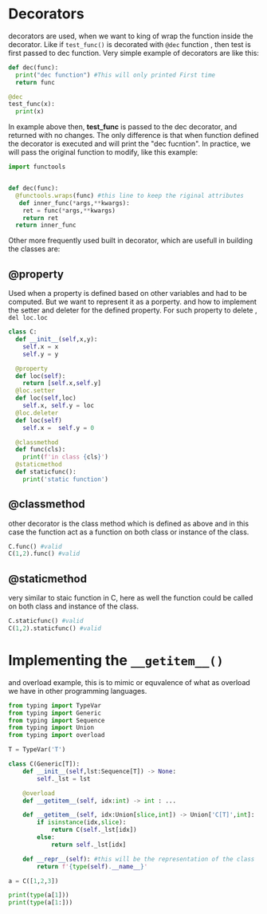 Decorators
==========

decorators are used, when we want to king of wrap the function inside the decorator.
Like if `test_func()` is decorated with `@dec` function , 
then test is first passed to dec function. 
Very simple example of decorators are like this:


```` python
def dec(func):
  print("dec function") #This will only printed First time
  return func

@dec 
test_func(x): 
  print(x)
````

In example above then, **test_func** is passed to the dec decorator, and returned with no changes. The only difference is that when function defined the decorator is executed and will print the "dec fucntion". 
In practice, we will pass the original function to modify, like this example:

```python
import functools


def dec(func):  
  @functools.wraps(func) #this line to keep the riginal attributes
   def inner_func(*args,**kwargs):
    ret = func(*args,**kwargs)
    return ret
  return inner_func 
```


Other more frequently used built in decorator, which are usefull in building the classes are:

## @property
Used when a property is defined based on other variables and had to be computed. But we want to represent it as a porperty. and how to implement the setter and deleter for the defined property. 
For such property to delete , ` del loc.loc`

```python
class C:
  def __init__(self,x,y):
    self.x = x
    self.y = y

  @property
  def loc(self):
    return [self.x,self.y]
  @loc.setter
  def loc(self,loc)
    self.x, self.y = loc 
  @loc.deleter
  def loc(self)
    self.x =  self.y = 0  

  @classmethod
  def func(cls):
    print(f'in class {cls}')
  @staticmethod
  def staticfunc():
    print('static function')
```

## @classmethod

other decorator is the class method which is defined as above and in this case the function act as a function on both class or instance of the class. 
```python 
C.func() #valid
C(1,2).func() #valid
```

## @staticmethod
very similar to staic function in C, here as well the function could be called on both class and instance of the class.
```python 
C.staticfunc() #valid
C(1,2).staticfunc() #valid
```

# Implementing the `__getitem__()`

and overload example, this is to mimic or equvalence of what as overload we have in other programming languages. 


```python
from typing import TypeVar
from typing import Generic
from typing import Sequence
from typing import Union
from typing import overload

T = TypeVar('T')

class C(Generic[T]):
    def __init__(self,lst:Sequence[T]) -> None: 
        self._lst = lst

    @overload 
    def __getitem__(self, idx:int) -> int : ...

    def __getitem__(self, idx:Union[slice,int]) -> Union['C[T]',int]:
        if isinstance(idx,slice):
            return C(self._lst[idx])
        else:
            return self._lst[idx]

    def __repr__(self): #this will be the representation of the class
        return f'{type(self).__name__}'

a = C([1,2,3])

print(type(a[1]))
print(type(a[1:]))
```
